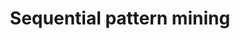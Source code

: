 ---
title: Sequential pattern mining
related_terms:
 - association-rule-mining
references:
 - "[Sequential pattern mining - Wikipedia](https://en.wikipedia.org/wiki/Sequential_pattern_mining)"
---